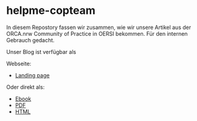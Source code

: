 # helpme-copteam
In diesem Repostory fassen wir zusammen, wie wir unsere Artikel aus der ORCA.nrw Community of Practice in OERSI bekommen.
Für den internen Gebrauch gedacht.

Unser Blog ist verfügbar als

Webseite:
* [Landing page](https://lindahalm-hsbi.github.io/helpme-copteam/)

Oder direkt als:
* [Ebook](https://lindahalm-hsbi.github.io/helpme-copteam/document.epub)
* [PDF](https://lindahalm-hsbi.github.io/helpme-copteam/document.pdf)
* [HTML](https://lindahalm-hsbi.github.io/helpme-copteam/document.html)

